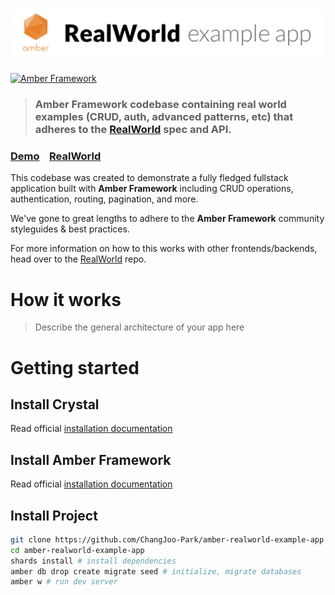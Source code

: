 # ![RealWorld Example App](logo.png)

[![Amber Framework](https://img.shields.io/badge/using-amber%20framework-orange.svg)](https://github.com/ChangJoo-Park/amber-realworld-example-app)

> ### Amber Framework codebase containing real world examples (CRUD, auth, advanced patterns, etc) that adheres to the [RealWorld](https://github.com/gothinkster/realworld) spec and API.

### [Demo](https://github.com/gothinkster/realworld)&nbsp;&nbsp;&nbsp;&nbsp;[RealWorld](https://github.com/gothinkster/realworld)


This codebase was created to demonstrate a fully fledged fullstack application built with **Amber Framework** including CRUD operations, authentication, routing, pagination, and more.

We've gone to great lengths to adhere to the **Amber Framework** community styleguides & best practices.

For more information on how to this works with other frontends/backends, head over to the [RealWorld](https://github.com/gothinkster/realworld) repo.


# How it works

> Describe the general architecture of your app here

# Getting started

## Install Crystal

Read official [installation documentation](https://crystal-lang.org/docs/installation/)

## Install Amber Framework

Read official [installation documentation](https://amberframework.org/guides/getting-started/Installation/README.md#installation)

## Install Project

```bash
git clone https://github.com/ChangJoo-Park/amber-realworld-example-app
cd amber-realworld-example-app
shards install # install dependencies
amber db drop create migrate seed # initialize, migrate databases
amber w # run dev server
```

